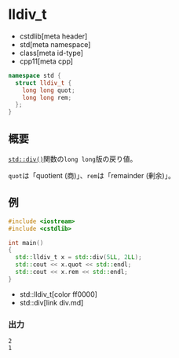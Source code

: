 # lldiv_t
* cstdlib[meta header]
* std[meta namespace]
* class[meta id-type]
* cpp11[meta cpp]

```cpp
namespace std {
  struct lldiv_t {
    long long quot;
    long long rem;
  };
}
```

## 概要
[`std::div()`](div.md)関数の`long long`版の戻り値。

`quot`は「quotient (商)」、`rem`は「remainder (剰余)」。


## 例
```cpp example
#include <iostream>
#include <cstdlib>

int main()
{
  std::lldiv_t x = std::div(5LL, 2LL);
  std::cout << x.quot << std::endl;
  std::cout << x.rem << std::endl;
}
```
* std::lldiv_t[color ff0000]
* std::div[link div.md]

### 出力
```
2
1
```
